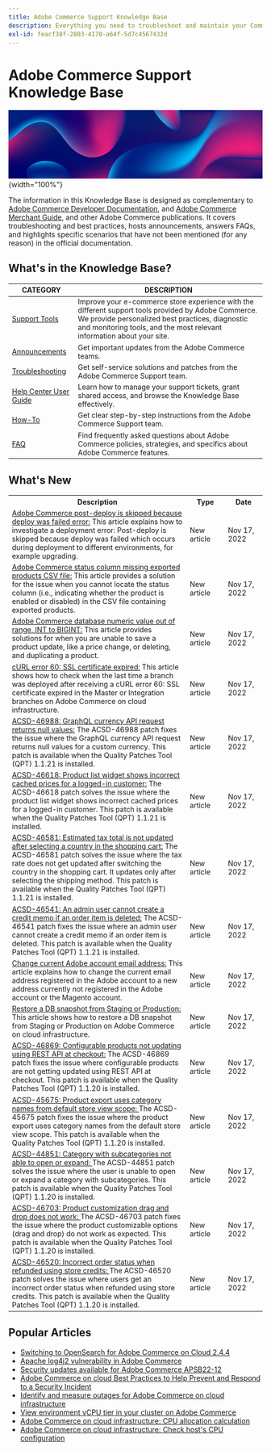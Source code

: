 ```yaml
---
title: Adobe Commerce Support Knowledge Base
description: Everything you need to troubleshoot and maintain your Commerce store.
exl-id: feacf38f-2803-4170-a64f-5d7c4567432d
---
```

# Adobe Commerce Support Knowledge Base

![Knowledge Base homepage](../help/assets/knowledge-base-home-page-cover.jpg){width="100%"}

The information in this Knowledge Base is designed as complementary to [Adobe Commerce Developer Documentation](https://developer.adobe.com/commerce/docs), and [Adobe Commerce Merchant Guide](https://experienceleague.adobe.com/docs/commerce-admin/user-guides/home.html), and other Adobe Commerce publications. It covers troubleshooting and best practices, hosts announcements, answers FAQs, and highlights specific scenarios that have not been mentioned (for any reason) in the official documentation.

## What's in the Knowledge Base?

| CATEGORY | DESCRIPTION | 
| --- | --- |
| [Support Tools](/help/support-tools/overview.md) | Improve your e-commerce store experience with the different support tools provided by Adobe Commerce. We provide personalized best practices, diagnostic and monitoring tools, and the most relevant information about your site. |
| [Announcements](/help/announcements/overview.md) | Get important updates from the Adobe Commerce teams. |
| [Troubleshooting](/help/troubleshooting/overview.md) | Get self-service solutions and patches from the Adobe Commerce Support team. |
| [Help Center User Guide](/help/help-center-guide/help-center/magento-help-center-user-guide.md) | Learn how to manage your support tickets, grant shared access, and browse the Knowledge Base effectively. |
| [How-To](/help/how-to/overview.md) | Get clear step-by-step instructions from the Adobe Commerce Support team. |
| [FAQ](/help/faq/overview.md) | Find frequently asked questions about Adobe Commerce policies, strategies, and specifics about Adobe Commerce features. | 

## What's New

<table style="width:100%">
  <tr>
    <th style="width:70%">Description</th>
    <th style="width:15%">Type</th>
    <th style="width:15%">Date</th>
  </tr>
<tr>
    <td>
    <a href = "https://experienceleague.adobe.com/docs/commerce-knowledge-base/kb/how-to/adobe-commerce-post-deploy-is-skipped-because-deploy-was-failed-error.html"> Adobe Commerce post-deploy is skipped because deploy was failed error:</a> This article explains how to investigate a deployment error: Post-deploy is skipped because deploy was failed which occurs during deployment to different environments, for example upgrading.
    </td>
    <td>New article</td>
    <td> Nov 17, 2022</td>
  </tr>

  <tr>
    <td>
    <a href = "https://experienceleague.adobe.com/docs/commerce-knowledge-base/kb/troubleshooting/miscellaneous/adobe-commerce-status-column-missing-exported-products-csv-file.html?lang=en"> Adobe Commerce status column missing exported products CSV file:</a> This article provides a solution for the issue when you cannot locate the status column (i.e., indicating whether the product is enabled or disabled) in the CSV file containing exported products.
    <td>New article</td>
    <td>Nov 17, 2022</td>
  </tr>

  <tr>
    <td>
    <a href = "https://experienceleague.adobe.com/docs/commerce-knowledge-base/kb/troubleshooting/database/int-biginit-schema-update-request.html?lang=en"> Adobe Commerce database numeric value out of range, INT to BIGINT:</a> This article provides solutions for when you are unable to save a product update, like a price change, or deleting, and duplicating a product.
    </td>
    <td>New article</td>
    <td>Nov 17, 2022</td>
  </tr>

  <tr>
    <td>
    <a href="https://experienceleague.adobe.com/docs/commerce-knowledge-base/kb/troubleshooting/miscellaneous/curl-error-60-ssl-certificate-expired.html">cURL error 60: SSL certificate expired:</a> This article shows how to check when the last time a branch was deployed after receiving a cURL error 60: SSL certificate expired in the Master or Integration branches on Adobe Commerce on cloud infrastructure.
    </td>
    <td>New article</td>
    <td>Nov 17, 2022</td>
  </tr>

  <tr>
    <td>
    <a href="https://experienceleague.adobe.com/docs/commerce-knowledge-base/kb/support-tools/patches/acsd-46988-graphql-currency-api-request-returns-null-values.html?lang=en"> ACSD-46988: GraphQL currency API request returns null values:</a> The ACSD-46988 patch fixes the issue where the GraphQL currency API request returns null values for a custom currency. This patch is available when the Quality Patches Tool (QPT) 1.1.21 is installed.
    </td>
    <td> New article </td>
    <td> Nov 17, 2022</td>
 </tr>

 <tr>
    <td>
    <a href="https://experienceleague.adobe.com/docs/commerce-knowledge-base/kb/support-tools/patches/acsd-46618-product-list-widget-shows-incorrect-cached-prices-logged-in-customer.html?lang=en"> ACSD-46618: Product list widget shows incorrect cached prices for a logged-in customer:</a> The ACSD-46618 patch solves the issue where the product list widget shows incorrect cached prices for a logged-in customer. This patch is available when the Quality Patches Tool (QPT) 1.1.21 is installed.
    </td>
    <td>New article </td>
    <td>Nov 17, 2022 </td>
  </tr>

 <tr>
    <td>
    <a href="https://experienceleague.adobe.com/docs/commerce-knowledge-base/kb/support-tools/patches/acsd-46581-estimated-tax-total-is-not-updated-after-selecting-a-country-in-the-shopping-cart.html"> ACSD-46581: Estimated tax total is not updated after selecting a country in the shopping cart:</a> The ACSD-46581 patch solves the issue where the tax rate does not get updated after switching the country in the shopping cart. It updates only after selecting the shipping method. This patch is available when the Quality Patches Tool (QPT) 1.1.21 is installed.
    </td>
    <td>New article</td>
    <td>Nov 17, 2022</td>
  </tr>

 <tr>
    <td>
    <a href="https://experienceleague.adobe.com/docs/commerce-knowledge-base/kb/support-tools/patches/acsd-46541-admin-user-cannot-create-credit-memo-if-order-item-deleted.html?lang=en"> ACSD-46541: An admin user cannot create a credit memo if an order item is deleted:</a> The ACSD-46541 patch fixes the issue where an admin user cannot create a credit memo if an order item is deleted. This patch is available when the Quality Patches Tool (QPT) 1.1.21 is installed.
    </td>
    <td>New article</td>
    <td>Nov 17, 2022</td>
  </tr>

  <tr>
   <td>
   <a href="https://experienceleague.adobe.com/docs/commerce-knowledge-base/kb/how-to/change-current-adobe-account-email-address-to-new-address.html?lang=en"> Change current Adobe account email address:</a> This article explains how to change the current email address registered in the Adobe account to a new address currently not registered in the Adobe account or the Magento account.
   </td>
   <td>New article</td>
   <td>Nov 17, 2022</td>
  </tr>

  <tr>
    <td>
    <a href="https://experienceleague.adobe.com/docs/commerce-knowledge-base/kb/how-to/restore-a-db-snapshot-from-staging-or-production.html"> Restore a DB snapshot from Staging or Production:</a> This article shows how to restore a DB snapshot from Staging or Production on Adobe Commerce on cloud infrastructure.
    </td>
    <td>New article</td>
    <td>Nov 17, 2022</td>
  </tr>

  <tr>
    <td>
    <a href="https://experienceleague.adobe.com/docs/commerce-knowledge-base/kb/support-tools/patches/acsd-46869-configurable-products-not-updating-using-rest-api.html?lang=en"> ACSD-46869: Configurable products not updating using REST API at checkout:</a> The ACSD-46869 patch fixes the issue where configurable products are not getting updated using REST API at checkout. This patch is available when the Quality Patches Tool (QPT) 1.1.20 is installed.
    </td>
    <td>New article</td>
    <td>Nov 17, 2022</td>
  </tr>

  <tr>
    <td>
    <a href="https://experienceleague.adobe.com/docs/commerce-knowledge-base/kb/support-tools/patches/acsd-45675-product-export-uses-category-names-from-default-storeview-scope.html"> ACSD-45675: Product export uses category names from default store view scope: </a> The ACSD-45675 patch fixes the issue where the product export uses category names from the default store view scope. This patch is available when the Quality Patches Tool (QPT) 1.1.20 is installed.
    </td>
    <td>New article</td>
    <td>Nov 17, 2022</td>
  </tr>

  <tr>
    <td>
    <a href="https://experienceleague.adobe.com/docs/commerce-knowledge-base/kb/support-tools/patches/acsd-44851-category-with-subcategories-not-able-to-open-or-expand.html"> ACSD-44851: Category with subcategories not able to open or expand: </a> The ACSD-44851 patch solves the issue where the user is unable to open or expand a category with subcategories. This patch is available when the Quality Patches Tool (QPT) 1.1.20 is installed.
    </td>
    <td>New article</td>
    <td>Nov 17, 2022</td>
  </tr>

  <tr>
    <td>
    <a href="https://experienceleague.corp.adobe.com/docs/commerce-knowledge-base/kb/support-tools/patches/acsd-46703-product-customizable-options-drag-and-drop-doesnt-work-as-expected.html"> ACSD-46703: Product customization drag and drop does not work: </a> The ACSD-46703 patch fixes the issue where the product customizable options (drag and drop) do not work as expected. This patch is available when the Quality Patches Tool (QPT) 1.1.20 is installed.
    </td>
    <td>New article</td>
    <td>Nov 17, 2022</td>
  </tr>

  <tr>
    <td>
    <a href="https://experienceleague.adobe.com/docs/commerce-knowledge-base/kb/support-tools/patches/acsd-46520-incorrect-order-status-when-refunded-using-store-credits.html"> ACSD-46520: Incorrect order status when refunded using store credits: </a> The ACSD-46520 patch solves the issue where users get an incorrect order status when refunded using store credits. This patch is available when the Quality Patches Tool (QPT) 1.1.20 is installed.
    </td>
    <td>New article</td>
    <td>Nov 17, 2022</td>
  </tr>
</table>

## Popular Articles

* [Switching to OpenSearch for Adobe Commerce on Cloud 2.4.4](https://experienceleague.adobe.com/docs/commerce-knowledge-base/kb/announcements/commerce-announcements/switching-to-opensearch-for-adobe-commerce-on-cloud-2.4.4.html?lang=en)
* [Apache log4j2 vulnerability in Adobe Commerce](https://experienceleague.adobe.com/docs/commerce-knowledge-base/kb/announcements/commerce-announcements/apache-log4j2-adobe-commerce.html?lang=en)
* [Security updates available for Adobe Commerce APSB22-12](https://experienceleague.adobe.com/docs/commerce-knowledge-base/kb/troubleshooting/known-issues-patches-attached/0-day-vulnerability-patch.html)
* [Adobe Commerce on cloud Best Practices to Help Prevent and Respond to a Security Incident](https://experienceleague.adobe.com/docs/commerce-knowledge-base/kb/best-practices/security/prevent-respond-security-incident.html)
* [Identify and measure outages for Adobe Commerce on cloud infrastructure](https://experienceleague.adobe.com/docs/commerce-knowledge-base/kb/how-to/how-to-identify-outages.html?lang=en-Identify-and-measure-outages-for-Adobe-Commerce-on-cloud-infrastructure)
* [View environment vCPU tier in your cluster on Adobe Commerce](https://experienceleague.adobe.com/docs/commerce-knowledge-base/kb/how-to/check-vcpu-using-observation-for-adobe-commerce.html)
* [Adobe Commerce on cloud infrastructure: CPU allocation calculation](https://experienceleague.adobe.com/docs/commerce-knowledge-base/kb/how-to/magento-commerce-cloud-cpu-allocation-calculation.html-Adobe-Commerce-on-cloud-infrastructure-CPU-allocation-calculation)
* [Adobe Commerce on cloud infrastructure: Check host's CPU configuration](https://experienceleague.adobe.com/docs/commerce-knowledge-base/kb/how-to/magento-commerce-cloud-check-hosts-cpu-configuration.html)

